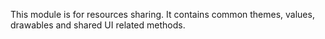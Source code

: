 This module is for resources sharing. It contains common themes, values, drawables and shared UI related methods.
